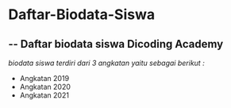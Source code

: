 # Daftar-Biodata-Siswa
--
Daftar biodata siswa Dicoding Academy
--
*biodata siswa terdiri dari 3 angkatan yaitu sebagai berikut :*
- Angkatan 2019
- Angkatan 2020
- Angkatan 2021
